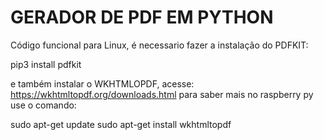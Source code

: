 # GERADOR DE PDF EM PYTHON

Código funcional para Linux, é necessario fazer a instalação do PDFKIT:

pip3 install pdfkit

e também instalar o WKHTMLOPDF, acesse: https://wkhtmltopdf.org/downloads.html para saber mais
no raspberry py use o comando:

sudo apt-get update
sudo apt-get install wkhtmltopdf
